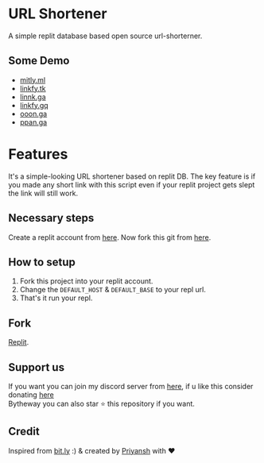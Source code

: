 # URL Shortener
A simple replit database based open source url-shorterner.
## Some Demo 
- <a href="https://mitly.ml">mitly.ml</a> 
- <a href="https://linkfy.tk">linkfy.tk</a> 
- <a href="https://linnk.ga">linnk.ga</a> 
- <a href="https://linkfy.gq">linkfy.gq</a>
- <a href="https://ooon.ga">ooon.ga</a> 
- <a href="https://ppan.ga">ppan.ga</a>
# Features
It's a simple-looking URL shortener based on replit DB. The key feature is if you made any short link with this script even if your replit project gets slept the link will still work.
## Necessary steps
Create a replit account from [here](https://replit.com/). Now fork this git from [here](https://repl.it/github/priyanshprajapat/url-shortner).
## How to setup
1. Fork this project into your replit account.
2. Change the `DEFAULT_HOST` & `DEFAULT_BASE` to your repl url.
3. That's it run your repl.
## Fork
[Replit](https://repl.it/github/priyanshprajapat/url-shortener).
## Support us
If you want you can join my discord server from [here](https://www.priyansh.xyz/discord),  if u like this consider donating [here](https://priyansh.xyz/donate)<br/>
Bytheway you can also star ⭐ this repository if you want.
## Credit
Inspired from [bit.ly](https://bit.ly) :) & created by [Priyansh](https://www.priyansh.xyz) with ♥️

